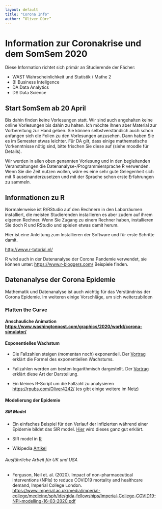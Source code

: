 ```yaml
---
layout: default
title: "Corona Info"
author: “Oliver Dürr”
---
```


# Information zur Coronakrise und dem SomSem 2020

Diese Information richtet sich primär an Studierende der Fächer:

* WAST Wahrscheinlichkeit und Statistik / Mathe 2
* BI Business Inteligence
* DA Data Analytics
* DS Data Science

## Start SomSem ab 20 April
Bis dahin finden keine Vorlesungen statt. Wir sind auch angehalten keine online Vorlesungen bis dahin zu halten. Ich möchte Ihnen aber Material zur Vorbereitung zur Hand geben. Sie können selbstverständlich auch schon anfangen sich die Folien zu den Vorlesungen anzusehen. Dann haben Sie es im Semester etwas leichter. Für DA gilt, dass einige mathematische Vorkenntnisse nötig sind, bitte frischen Sie diese auf (siehe moodle für Details).
 

Wir werden in allen oben genannten Vorlesung und in den begleitenden Veranstaltungen die Datenanalyse-/Programmiersprache R verwenden. Wenn Sie die Zeit nutzen wollen, wäre es eine sehr gute Gelegenheit sich mit R auseinanderzusetzen und mit der Sprache schon erste Erfahrungen zu sammeln. 


## Informationen zu R
Normalerweise ist R/RStudio auf den Rechnern in den Laborräumen installiert, die meisten Studierenden installieren es aber zudem auf ihrem eigenen Rechner. Wenn Sie Zugang zu einem Rechner haben, installieren Sie doch R und RStudio und spielen etwas damit herum.

 
Hier ist eine Anleitung zum Installieren der Software und für erste Schritte damit. 

http://www.r-tutorial.nl/

R wird auch in der Datenanalyse der Corona Pandemie verwendet, sie können unter: https://www.r-bloggers.com/ Beispiele finden.
 
## Datenanalyse der Corona Epidemie
Mathematik und Datenanalyse ist auch wichtig für das Verständniss der Corona Epidemie. Im weiteren einige Vorschläge, um sich weiterzubilden

### Flatten the Curve

#### Anschauliche Animation  https://www.washingtonpost.com/graphics/2020/world/corona-simulator/ 

#### Exponentielles Wachstum 
* Die Fallzahlen steigen (momentan noch) exponentiell. Der [Vortrag](https://www.youtube.com/watch?v=7KTagbXMs_Q&t=24s) erklärt die Formel des exponentiellen Wachstums.

* Fallzahlen werden am besten logarithmisch dargestellt. Der [Vortrag](https://www.youtube.com/watch?v=n1CXxs2LS9o) erklärt diese Art der Darstellung.

* Ein kleines R-Script um die Fallzahl zu analysieren https://rpubs.com/Oliver4242/ (es gibt einige weitere im Netz)  

#### Modelierung der Epidemie 

##### SIR Model
* Ein einfaches Beispiel für den Verlauf der Infizierten während einer Epidemie bildet das SIR model. [Hier](https://www.youtube.com/watch?v=NKMHhm2Zbkw) wird dieses ganz gut erklärt. 

* SIR model in [R](https://staff.math.su.se/hoehle/blog/2020/03/16/flatteningthecurve.html)

* Wikipedia [Artikel](https://en.wikipedia.org/wiki/Compartmental_models_in_epidemiology)

###### Ausführliche Arbeit für UK und USA
* Ferguson, Neil et. al. (2020). Impact of non-pharmaceutical interventions (NPIs) to reduce COVID19 mortality and healthcare demand,  Imperial College London. https://www.imperial.ac.uk/media/imperial-college/medicine/sph/ide/gida-fellowships/Imperial-College-COVID19-NPI-modelling-16-03-2020.pdf












